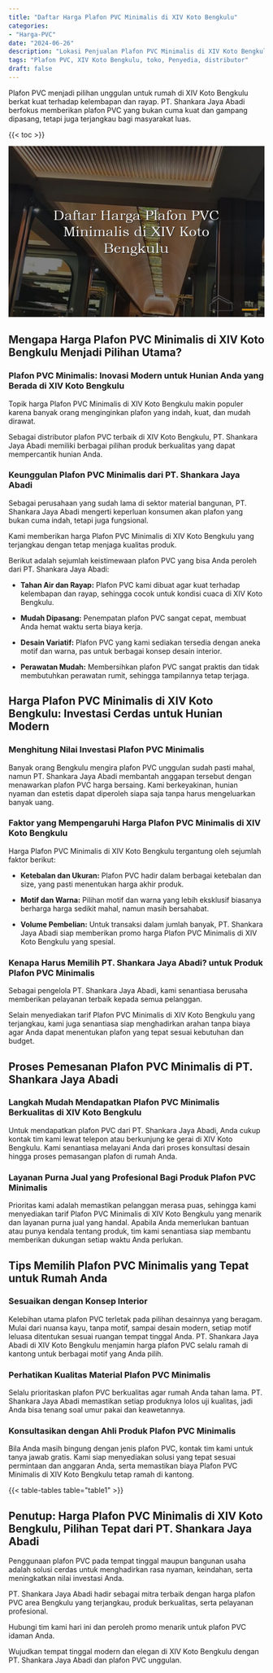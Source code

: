 ```yaml
---
title: "Daftar Harga Plafon PVC Minimalis di XIV Koto Bengkulu"
categories: 
- "Harga-PVC"
date: "2024-06-26"
description: "Lokasi Penjualan Plafon PVC Minimalis di XIV Koto Bengkulu bagi rumah, perkantoran, serta ritel. Material terbaik, beragam motif, variasi warna menarik, beserta layanan penempatan dikerjakan oleh tenaga ahli ahli dan jaminan resmi!|Servis penyediaan Plafon PVC Minimalis di XIV Koto Bengkulu bagi kebutuhan tempat tinggal, perkantoran, maupun gerai, dengan produk terbaik dan instalasi oleh tenaga ahli profesional dan jaminan resmi.|Solusi Plafon PVC Minimalis di XIV Koto Bengkulu yang terbukti bagi rumah, office, dan toko, dengan panel terbaik dan instalasi dikerjakan oleh teknisi profesional serta jaminan resmi.|Distribusi Plafon PVC Minimalis di XIV Koto Bengkulu untuk tempat tinggal, kantor, dan ritel, dengan material unggulan dan penempatan dikerjakan oleh tenaga ahli ahli, disertai beserta kepastian resmi.}"
tags: "Plafon PVC, XIV Koto Bengkulu, toko, Penyedia, distributor"
draft: false
---
```


Plafon PVC menjadi pilihan unggulan untuk rumah di XIV Koto Bengkulu berkat kuat terhadap kelembapan dan rayap. PT. Shankara Jaya Abadi berfokus memberikan plafon PVC yang bukan cuma kuat dan gampang dipasang, tetapi juga terjangkau bagi masyarakat luas.

{{< toc >}}

![Daftar Harga Plafon PVC Minimalis di XIV Koto Bengkulu](/images/Harga-PVC/Daftar-Harga-Plafon-PVC-Minimalis-di-XIV-Koto-Bengkulu.png)


## Mengapa Harga Plafon PVC Minimalis di XIV Koto Bengkulu Menjadi Pilihan Utama?

### Plafon PVC Minimalis: Inovasi Modern untuk Hunian Anda yang Berada di XIV Koto Bengkulu

Topik harga Plafon PVC Minimalis di XIV Koto Bengkulu makin populer karena banyak orang menginginkan plafon yang indah, kuat, dan mudah dirawat.

Sebagai distributor plafon PVC terbaik di XIV Koto Bengkulu, PT. Shankara Jaya Abadi memiliki berbagai pilihan produk berkualitas yang dapat mempercantik hunian Anda.

### Keunggulan Plafon PVC Minimalis dari PT. Shankara Jaya Abadi

Sebagai perusahaan yang sudah lama di sektor material bangunan, PT. Shankara Jaya Abadi mengerti keperluan konsumen akan plafon yang bukan cuma indah, tetapi juga fungsional.

Kami memberikan harga Plafon PVC Minimalis di XIV Koto Bengkulu yang terjangkau dengan tetap menjaga kualitas produk.

Berikut adalah sejumlah keistimewaan plafon PVC yang bisa Anda peroleh dari PT. Shankara Jaya Abadi:

- **Tahan Air dan Rayap:** Plafon PVC kami dibuat agar kuat terhadap kelembapan dan rayap, sehingga cocok untuk kondisi cuaca di XIV Koto Bengkulu.

- **Mudah Dipasang:** Penempatan plafon PVC sangat cepat, membuat Anda hemat waktu serta biaya kerja.

- **Desain Variatif:** Plafon PVC yang kami sediakan tersedia dengan aneka motif dan warna, pas untuk berbagai konsep desain interior.

- **Perawatan Mudah:** Membersihkan plafon PVC sangat praktis dan tidak membutuhkan perawatan rumit, sehingga tampilannya tetap terjaga.

## Harga Plafon PVC Minimalis di XIV Koto Bengkulu: Investasi Cerdas untuk Hunian Modern

### Menghitung Nilai Investasi Plafon PVC Minimalis

Banyak orang Bengkulu mengira plafon PVC unggulan sudah pasti mahal, namun PT. Shankara Jaya Abadi membantah anggapan tersebut dengan menawarkan plafon PVC harga bersaing. Kami berkeyakinan, hunian nyaman dan estetis dapat diperoleh siapa saja tanpa harus mengeluarkan banyak uang.

### Faktor yang Mempengaruhi Harga Plafon PVC Minimalis di XIV Koto Bengkulu

Harga Plafon PVC Minimalis di XIV Koto Bengkulu tergantung oleh sejumlah faktor berikut:

- **Ketebalan dan Ukuran:** Plafon PVC hadir dalam berbagai ketebalan dan size, yang pasti menentukan harga akhir produk.

- **Motif dan Warna:** Pilihan motif dan warna yang lebih eksklusif biasanya berharga harga sedikit mahal, namun masih bersahabat.

- **Volume Pembelian:** Untuk transaksi dalam jumlah banyak, PT. Shankara Jaya Abadi siap memberikan promo harga Plafon PVC Minimalis di XIV Koto Bengkulu yang spesial.

### Kenapa Harus Memilih PT. Shankara Jaya Abadi? untuk Produk Plafon PVC Minimalis

Sebagai pengelola PT. Shankara Jaya Abadi, kami senantiasa berusaha memberikan pelayanan terbaik kepada semua pelanggan.

Selain menyediakan tarif Plafon PVC Minimalis di XIV Koto Bengkulu yang terjangkau, kami juga senantiasa siap menghadirkan arahan tanpa biaya agar Anda dapat menentukan plafon yang tepat sesuai kebutuhan dan budget.

## Proses Pemesanan Plafon PVC Minimalis di PT. Shankara Jaya Abadi

### Langkah Mudah Mendapatkan Plafon PVC Minimalis Berkualitas di XIV Koto Bengkulu

Untuk mendapatkan plafon PVC dari PT. Shankara Jaya Abadi, Anda cukup kontak tim kami lewat telepon atau berkunjung ke gerai di XIV Koto Bengkulu. Kami senantiasa melayani Anda dari proses konsultasi desain hingga proses pemasangan plafon di rumah Anda.

### Layanan Purna Jual yang Profesional Bagi Produk Plafon PVC Minimalis

Prioritas kami adalah memastikan pelanggan merasa puas, sehingga kami menyediakan tarif Plafon PVC Minimalis di XIV Koto Bengkulu yang menarik dan layanan purna jual yang handal. Apabila Anda memerlukan bantuan atau punya kendala tentang produk, tim kami senantiasa siap membantu memberikan dukungan setiap waktu Anda perlukan.

## Tips Memilih Plafon PVC Minimalis yang Tepat untuk Rumah Anda

### Sesuaikan dengan Konsep Interior

Kelebihan utama plafon PVC terletak pada pilihan desainnya yang beragam. Mulai dari nuansa kayu, tanpa motif, sampai desain modern, setiap motif leluasa ditentukan sesuai ruangan tempat tinggal Anda. PT. Shankara Jaya Abadi di XIV Koto Bengkulu menjamin harga plafon PVC selalu ramah di kantong untuk berbagai motif yang Anda pilih.

### Perhatikan Kualitas Material Plafon PVC Minimalis

Selalu prioritaskan plafon PVC berkualitas agar rumah Anda tahan lama. PT. Shankara Jaya Abadi memastikan setiap produknya lolos uji kualitas, jadi Anda bisa tenang soal umur pakai dan keawetannya.

### Konsultasikan dengan Ahli Produk Plafon PVC Minimalis

Bila Anda masih bingung dengan jenis plafon PVC, kontak tim kami untuk tanya jawab gratis. Kami siap menyediakan solusi yang tepat sesuai permintaan dan anggaran Anda, serta memastikan biaya Plafon PVC Minimalis di XIV Koto Bengkulu tetap ramah di kantong.

{{< table-tables table="table1" >}}

## Penutup: Harga Plafon PVC Minimalis di XIV Koto Bengkulu, Pilihan Tepat dari PT. Shankara Jaya Abadi

Penggunaan plafon PVC pada tempat tinggal maupun bangunan usaha adalah solusi cerdas untuk menghadirkan rasa nyaman, keindahan, serta meningkatkan nilai investasi Anda.

PT. Shankara Jaya Abadi hadir sebagai mitra terbaik dengan harga plafon PVC area Bengkulu yang terjangkau, produk berkualitas, serta pelayanan profesional.

Hubungi tim kami hari ini dan peroleh promo menarik untuk plafon PVC idaman Anda.

Wujudkan tempat tinggal modern dan elegan di XIV Koto Bengkulu dengan PT. Shankara Jaya Abadi dan plafon PVC unggulan.
